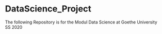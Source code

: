 # DataScience_Project
The following Repository is for the Modul Data Science at Goethe University SS 2020 
